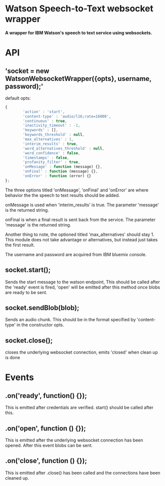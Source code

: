 # **Watson Speech-to-Text websocket wrapper**

 **A wrapper for IBM Watson's speech to text service using websockets.**

# API

## 'socket = new WatsonWebsocketWrapper({opts}, username, password);'

default opts:
```js
{
        'action' : 'start',
        'content-type' : 'audio/l16;rate=16000',
        'continuous' : true,
        'inactivity_timeout' : -1,
        'keywords' : [],
        'keywords_threshold' : null,
        'max_alternatives' : 1,
        'interim_results' : true,
        'word_alternatives_threshold' : null,
        'word_confidence' : false,
        'timestamps' : false,
        'profanity_filter' : true,
        'onMessage' : function (message) {},
        'onFinal' : function (message) {},
        'onError' : function (error) {}
};
```
The three options titled 'onMessage', 'onFinal' and 'onError' are where
behavior the the speech to text results should be added.

onMessage is used when 'interim_results' is true. The parameter 'message' is the
returned string.

onFinal is when a final result is sent back from the service. The parameter
'message' is the returned string.

Another thing to note, the optioned titled 'max_alternatives' should stay 1.
This module does not take advantage or alternatives, but instead just takes the
first result.

The username and password are acquired from IBM bluemix console.

## socket.start();

Sends the start message to the watson endpoint,
This should be called after the 'ready' event is fired,
'open' will be emitted after this method once blobs are ready to be sent.

## socket.sendBlob(blob);

Sends an audio chunk.  This should be in the format specified by 'content-type'
in the constructor opts.

## socket.close();

closes the underlying websocket connection, emits 'closed' when clean up is done


# Events

## .on('ready', function() {});

This is emitted after credentials are verified.
start() should be called after this.

## .on('open', function () {});

This is emitted after the underlying websocket connection has been opened.
After this event blobs can be sent.

## .on('close', function () {});

This is emitted after .close() has been called and
the connections have been cleaned up.
